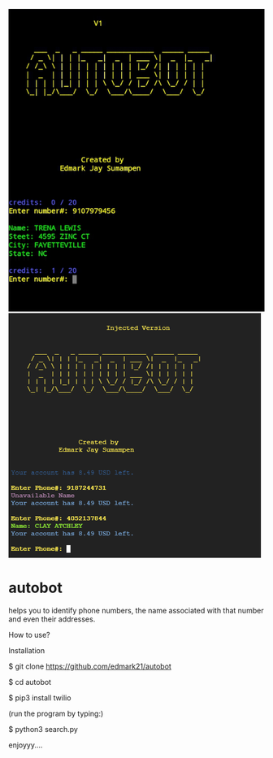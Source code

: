 ![Screenshot](Screenshot_20210804-181402_1.png)
![Screenshot](2.png)

# autobot
helps you to identify phone numbers, the name associated with that number and even their addresses. 

How to use?

Installation

$ git clone https://github.com/edmark21/autobot

$ cd autobot

$ pip3 install twilio

(run the program by typing:)

$ python3 search.py


enjoyyy....
